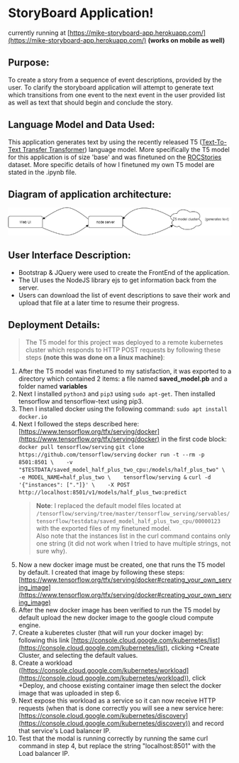 # StoryBoard Application!

currently running at [https://mike-storyboard-app.herokuapp.com/](https://mike-storyboard-app.herokuapp.com/)
**(works on mobile as well)**

## Purpose:
To create a story from a sequence of event descriptions, provided by the user. To clarify the storyboard application will attempt to generate text which transitions from one event to the next event in the user provided list as well as text that should begin and conclude the story. 


## Language Model and Data Used:

 This application generates text by using the recently released T5 ([Text-To-Text Transfer Transformer](https://github.com/google-research/text-to-text-transfer-transformer)) language model. More specifically the T5 model for this application is of size 'base' and was finetuned on the [ROCStories](https://www.cs.rochester.edu/nlp/rocstories/) dataset. More specific details of how I finetuned my own T5 model are stated in the .ipynb file.

## Diagram of application architecture:

![](StoryBoard-arch.png)

## User Interface Description:

 - Bootstrap & JQuery were used to create the FrontEnd of the application.
 - The UI uses the NodeJS library ejs to get information back from the server.
 -  Users can download the list of event descriptions to save their work and upload that file at a later time to resume their progress.

## Deployment Details:
>The T5 model for this project was deployed to a remote kubernetes cluster which responds to HTTP POST requests by following these steps **(note this was done on a linux machine)**: 

 1. After the T5 model was finetuned to my satisfaction, it was exported to a directory which contained 2 items: a file named **saved_model.pb** and a folder named **variables**
 2. Next I installed `python3` and `pip3` using `sudo apt-get`. Then installed tensorflow and tensorflow-text using pip3.
 3. Then I installed docker using the following command:  `sudo apt install docker.io`
 4. Next I followed the steps described here: [https://www.tensorflow.org/tfx/serving/docker](https://www.tensorflow.org/tfx/serving/docker) in the first code block: 
 `docker pull tensorflow/serving`
 `git clone https://github.com/tensorflow/serving`
`docker run -t --rm -p 8501:8501 \    -v "$TESTDATA/saved_model_half_plus_two_cpu:/models/half_plus_two" \    -e MODEL_NAME=half_plus_two \    tensorflow/serving &`
`curl -d '{"instances": ["."]}' \    -X POST http://localhost:8501/v1/models/half_plus_two:predict`
	 >**Note**: I replaced the default model files located at
`/tensorflow/serving/tree/master/tensorflow_serving/servables/tensorflow/testdata/saved_model_half_plus_two_cpu/00000123` with the exported files of my finetuned model.   
Also note that the instances list in the curl command contains only one string (it did not work when I tried to have multiple strings, not sure why).
 5. Now a new docker image must be created, one that runs the T5 model by default. I created that image by following these steps: [https://www.tensorflow.org/tfx/serving/docker#creating_your_own_serving_image](https://www.tensorflow.org/tfx/serving/docker#creating_your_own_serving_image)
 6. After the new docker image has been verified to run the T5 model by default upload the new docker image to the google cloud compute engine.
 7. Create a kuberetes cluster (that will run your docker image) by: following this link [https://console.cloud.google.com/kubernetes/list](https://console.cloud.google.com/kubernetes/list), clicking +Create Cluster, and selecting the default values.
 8. Create a workload ([https://console.cloud.google.com/kubernetes/workload](https://console.cloud.google.com/kubernetes/workload)), click +Deploy, and choose existing container image then select the docker image that was uploaded in step 6.
 9. Next expose this workload as a service so it can now receive HTTP requests (when that is done correctly you will see a new service here: [https://console.cloud.google.com/kubernetes/discovery](https://console.cloud.google.com/kubernetes/discovery)) and record that service's Load balancer IP.
 10. Test that the modal is running correctly by running the same curl command in step 4, but replace the string "localhost:8501" with the Load balancer IP.
